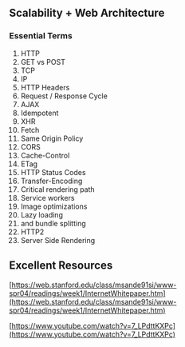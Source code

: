 ## Scalability + Web Architecture

### Essential Terms

1.  HTTP
2.  GET vs POST
3.  TCP
4.  IP
5.  HTTP Headers
6.  Request / Response Cycle
7.  AJAX
8.  Idempotent
9.  XHR
10. Fetch
11. Same Origin Policy
12. CORS
13. Cache-Control
14. ETag
15. HTTP Status Codes
16. Transfer-Encoding
17. Critical rendering path
18. Service workers
19. Image optimizations
20. Lazy loading
21. and bundle splitting
22. HTTP2
23. Server Side Rendering

## Excellent Resources

[https://web.stanford.edu/class/msande91si/www-spr04/readings/week1/InternetWhitepaper.htm](https://web.stanford.edu/class/msande91si/www-spr04/readings/week1/InternetWhitepaper.htm)

[https://www.youtube.com/watch?v=7_LPdttKXPc](https://www.youtube.com/watch?v=7_LPdttKXPc)
